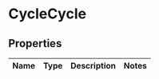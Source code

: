
# CycleCycle

## Properties
Name | Type | Description | Notes
------------ | ------------- | ------------- | -------------



